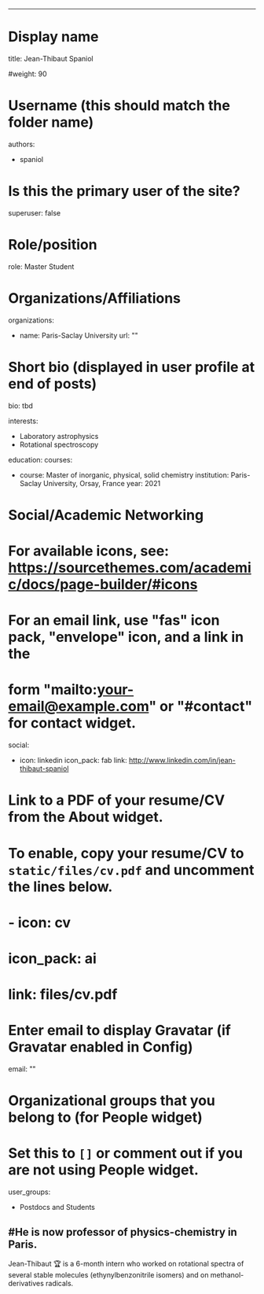 
---
# Display name
title: Jean-Thibaut Spaniol 

#weight: 90

# Username (this should match the folder name)
authors:
- spaniol

# Is this the primary user of the site?
superuser: false

# Role/position
role: Master Student

# Organizations/Affiliations
organizations:
- name: Paris-Saclay University
  url: ""

# Short bio (displayed in user profile at end of posts)
bio: tbd

interests:
- Laboratory astrophysics
- Rotational spectroscopy

education:
  courses:
  - course: Master of inorganic, physical, solid chemistry
    institution: Paris-Saclay University, Orsay, France
    year: 2021


# Social/Academic Networking
# For available icons, see: https://sourcethemes.com/academic/docs/page-builder/#icons
#   For an email link, use "fas" icon pack, "envelope" icon, and a link in the
#   form "mailto:your-email@example.com" or "#contact" for contact widget.
social:
 - icon: linkedin
   icon_pack: fab
   link: http://www.linkedin.com/in/jean-thibaut-spaniol

# Link to a PDF of your resume/CV from the About widget.
# To enable, copy your resume/CV to `static/files/cv.pdf` and uncomment the lines below.
# - icon: cv
#   icon_pack: ai
#   link: files/cv.pdf

# Enter email to display Gravatar (if Gravatar enabled in Config)
email: ""

# Organizational groups that you belong to (for People widget)
#   Set this to `[]` or comment out if you are not using People widget.
user_groups:
- Postdocs and Students

#He is now professor of physics-chemistry in Paris. 
---

Jean-Thibaut :trophy: is a 6-month intern who worked on rotational spectra of several stable molecules (ethynylbenzonitrile isomers) and on methanol-derivatives radicals. 
